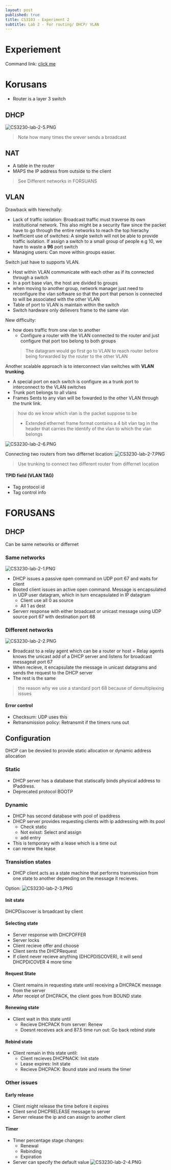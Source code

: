 ```yaml
---
layout: post
published: true
title: CS3103 - Experiment 2
subtitle: Lab 2 - For routing/ DHCP/ VLAN
---
```

# Experiement
Command link: [click me](http://www.pantz.org/software/ios/ioscommands.html)

# Korusans
- Router is a layer 3 switch
## DHCP
![CS3230-lab-2-5.PNG]({{site.baseurl}}/img/CS3230-lab-2-5.PNG)

> Note how many times the srever sends a broadcast

## NAT
- A table in the router 
- MAPS the IP address from outside to the client

> See Different networks in FORSUANS

## VLAN

Drawback with hierechally:
- Lack of traffic isolation: Broadcast traffic must traverse its own instituitional network. This also might be a security flaw since the packet have to go through the entire networks to reach the top hierachy
- Inefficient use of switches: A single switch will not be able to provide traffic isolation. If assign a switch to a small group of people e.g 10, we have to waste a **96** port switch
- Managing users: Can move within groups easier.

Switch just have to supports VLAN.
- Host within VLAN communicate with each other as if its connected through a switch
- In a port base vlan, the host are divided to groups
- when moving to another group, network manager just need to reconfigure the vlan software so that the port that person is connected to will be associated with the other VLAN
- Table of port to VLAN is maintain within the switch
- Switch hardware only delievers frame to the same vlan

New difficulty:
- how does traffic from one vlan to another
	- Configure a router with the VLAN connected to the router and just configure that port too belong to both groups
    > The datagram would go first go to VLAN to reach router before being forwarded by the router to the other VLAN

Another scalable approach is to interconnect vlan switches with **VLAN trunking**. 
- A special port on each switch is configure as a trunk port to interconnect to the VLAN switches
- Trunk port belongs to all vlans
- Frames Sents to any vlan will be fowarded to the other VLAN through the trunk link.

> how do we know which vlan is the packet suppose to be
> - Extended ethernet frame format contains a 4 bit vlan tag in the header that carries the identify of the vlan to which the vlan belongs

![CS3230-lab-2-6.PNG]({{site.baseurl}}/img/CS3230-lab-2-6.PNG)

Connecting two routers from two differnet location:
![CS3230-lab-2-7.PNG]({{site.baseurl}}/img/CS3230-lab-2-7.PNG)

> Use trunking to connect two different router from differnet location


#### TPID field (VLAN TAG)
- Tag protocol id 
- Tag control info


# FORUSANS

## DHCP
Can be same networks or differnet
### Same networks
![CS3230-lab-2-1.PNG]({{site.baseurl}}/img/CS3230-lab-2-1.PNG)

- DHCP issues a passive open command on UDP port 67 and waits for client
- Booted client issues an active open command. Message is encapsulated in UDP user datagram, which in turn encapsulated in IP datagram
	- Client use all 0 as source
    - All 1 as dest
- Serverr response with either broadcast or unicast message using UDP source port 67 with destination port 68

### Different networks
![CS3230-lab-2-2.PNG]({{site.baseurl}}/img/CS3230-lab-2-2.PNG)


- Broadcast to a relay agent which can be a router or host
= Relay agents knows the unicast add of a DHCP server and listens for broadcast messageat port 67
- When recieve, it encapsulate the message in unicast datagrams and sends the request to the DHCP server
- The rest is the same

> the reason why we use a standard port 68 because of demultiplexing issues

#### Error control
- Checksum: UDP uses this 
- Retransmission policy: Retransmit if the timers runs out

## Configuration
DHCP can be devsied to provide static allocation or dynamic address allocation

### Static
- DHCP server has a database that statiscally binds physical address to IPaddress.
- Deprecated protocol BOOTP

### Dynamic
- DHCP has second database with pool of ipaddress
- DHCP server provides requesting clients with ip addressing with its pool
	- Check static
    - Not exisst: Select and assign
    - add entry
- This is temporary with a lease which is a time out
- can renew the lease

### Transistion states
- DHCP client acts as a state machine that performs transmission from one state to another depending on the message it recieves.

Option:
![CS3230-lab-2-3.PNG]({{site.baseurl}}/img/CS3230-lab-2-3.PNG)
#### Init state
DHCPDiscover is broadcast by client
#### Selecting state
- Server response with DHCPOFFER
- Server locks 
- Client recieve offer and choose
- Client sents the DHCPRequest
- If client never recieve anything (DHCPDISCOVER), it will send DHCPDICOVER 4 more time
#### Request State
- Client remains in requesting state until receiving a DHCPACK message from the server
- After receipt of DHCPACK, the client goes from BOUND state
#### Renewing state
- Client wait in this state until
	- Recieve DHCPACK from server: Renew 
    - Doesnt receives ack and 87.5 time run out: Go back rebind state

#### Rebind state
- Client remain in this state until:
	- Client recieves DHCPNACK: Init state
    - Lease expires: Init state
    - Recieve DHCPACK: Bound state and resets the timer
    
### Other issues
#### Early release
- Client might release the time before it expires
- Client send DHCPRELEASE message to server
- Server release the ip and can assign to another client

#### Timer
- Timer percentage stage changes:
	- Renewal
    - Rebinding
    - Expiration
- Server can specify the default value
![CS3230-lab-2-4.PNG]({{site.baseurl}}/img/CS3230-lab-2-4.PNG)




